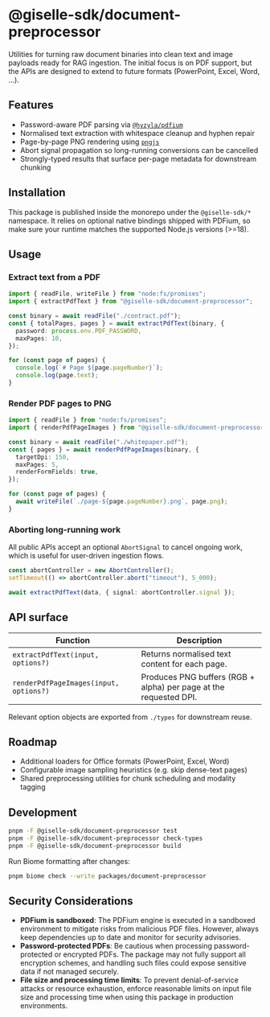 # @giselle-sdk/document-preprocessor

Utilities for turning raw document binaries into clean text and image payloads ready for RAG ingestion. The initial focus is on PDF support, but the APIs are designed to extend to future formats (PowerPoint, Excel, Word, …).

## Features

- Password-aware PDF parsing via [`@hyzyla/pdfium`](https://www.npmjs.com/package/@hyzyla/pdfium)
- Normalised text extraction with whitespace cleanup and hyphen repair
- Page-by-page PNG rendering using [`pngjs`](https://www.npmjs.com/package/pngjs)
- Abort signal propagation so long-running conversions can be cancelled
- Strongly-typed results that surface per-page metadata for downstream chunking

## Installation

This package is published inside the monorepo under the `@giselle-sdk/*` namespace. It relies on optional native bindings shipped with PDFium, so make sure your runtime matches the supported Node.js versions (>=18).

## Usage

### Extract text from a PDF

```ts
import { readFile, writeFile } from "node:fs/promises";
import { extractPdfText } from "@giselle-sdk/document-preprocessor";

const binary = await readFile("./contract.pdf");
const { totalPages, pages } = await extractPdfText(binary, {
  password: process.env.PDF_PASSWORD,
  maxPages: 10,
});

for (const page of pages) {
  console.log(`# Page ${page.pageNumber}`);
  console.log(page.text);
}
```

### Render PDF pages to PNG

```ts
import { readFile } from "node:fs/promises";
import { renderPdfPageImages } from "@giselle-sdk/document-preprocessor";

const binary = await readFile("./whitepaper.pdf");
const { pages } = await renderPdfPageImages(binary, {
  targetDpi: 150,
  maxPages: 5,
  renderFormFields: true,
});

for (const page of pages) {
  await writeFile(`./page-${page.pageNumber}.png`, page.png);
}
```

### Aborting long-running work

All public APIs accept an optional `AbortSignal` to cancel ongoing work, which is useful for user-driven ingestion flows.

```ts
const abortController = new AbortController();
setTimeout(() => abortController.abort("timeout"), 5_000);

await extractPdfText(data, { signal: abortController.signal });
```

## API surface

| Function | Description |
| --- | --- |
| `extractPdfText(input, options?)` | Returns normalised text content for each page. |
| `renderPdfPageImages(input, options?)` | Produces PNG buffers (RGB + alpha) per page at the requested DPI. |

Relevant option objects are exported from `./types` for downstream reuse.

## Roadmap

- Additional loaders for Office formats (PowerPoint, Excel, Word)
- Configurable image sampling heuristics (e.g. skip dense-text pages)
- Shared preprocessing utilities for chunk scheduling and modality tagging

## Development

```bash
pnpm -F @giselle-sdk/document-preprocessor test
pnpm -F @giselle-sdk/document-preprocessor check-types
pnpm -F @giselle-sdk/document-preprocessor build
```

Run Biome formatting after changes:

```bash
pnpm biome check --write packages/document-preprocessor
```

## Security Considerations

- **PDFium is sandboxed**: The PDFium engine is executed in a sandboxed environment to mitigate risks from malicious PDF files. However, always keep dependencies up to date and monitor for security advisories.
- **Password-protected PDFs**: Be cautious when processing password-protected or encrypted PDFs. The package may not fully support all encryption schemes, and handling such files could expose sensitive data if not managed securely.
- **File size and processing time limits**: To prevent denial-of-service attacks or resource exhaustion, enforce reasonable limits on input file size and processing time when using this package in production environments.
